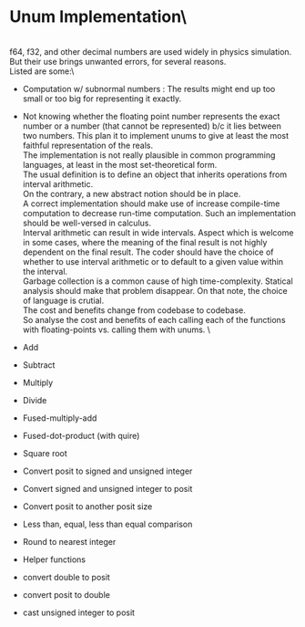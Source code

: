 # Unum Implementation\
\
f64, f32, and other decimal numbers are used widely in physics simulation. But their use brings unwanted errors, for several reasons.\
Listed are some:\
- Computation w/ subnormal numbers : The results might end up too small or too big for representing it exactly.
- Not knowing whether the floating point number represents the exact number or a number (that cannot be represented) b/c it lies between two numbers.
This plan it to implement unums to give at least the most faithful representation of the reals.\
The implementation is not really plausible in common programming languages, at least in the most set-theoretical form.\
The usual definition is to define an object that inherits operations from interval arithmetic.\
On the contrary, a new abstract notion should be in place.\
A correct implementation should make use of increase compile-time computation to decrease run-time computation. Such an implementation should be well-versed in calculus.\
Interval arithmetic can result in wide intervals. Aspect which is welcome in some cases, where the meaning of the final result is not highly dependent on the final result. The coder should have the choice of whether to use interval arithmetic or to default to a given value within the interval.\
Garbage collection is a common cause of high time-complexity. Statical analysis should make that problem disappear. On that note, the choice of language is crutial.\
The cost and benefits change from codebase to codebase.\
So analyse the cost and benefits of each calling each of the functions with floating-points vs. calling them with unums. \

- Add
- Subtract
- Multiply
- Divide
- Fused-multiply-add
- Fused-dot-product (with quire)
- Square root
- Convert posit to signed and unsigned integer
- Convert signed and unsigned integer to posit
- Convert posit to another posit size
- Less than, equal, less than equal comparison
- Round to nearest integer
- Helper functions
- convert double to posit
- convert posit to double
- cast unsigned integer to posit
